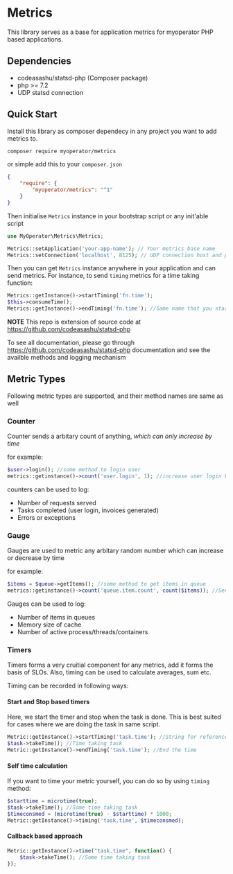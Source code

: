# Metrics


This library serves as a base for application metrics for myoperator PHP based applications.

## Dependencies

- codeasashu/statsd-php (Composer package)
- php >= 7.2
- UDP statsd connection

## Quick Start

Install this library as composer dependecy in any project you want to add metrics to.

```sh
composer require myoperator/metrics
```
or simple add this to your `composer.json`

```json
{
    "require": {
        "myoperator/metrics": "^1"
    }
}
```

Then initialise `Metrics` instance in your bootstrap script or any init'able script

```php
use MyOperator\Metrics\Metrics;

Metrics::setApplication('your-app-name'); // Your metrics base name
Metrics::setConnection('localhost', 8125); // UDP connection host and port
```

Then you can get `Metrics` instance anywhere in your application and can send metrics.
For instance, to send `timing` metrics for a time taking function:

```php
Metrics::getInstance()->startTiming('fn.time');
$this->consumeTime();
Metrics::getInstance()->endTiming('fn.time'); //Same name that you started logging time with
```

**NOTE** This repo is extension of source code at https://github.com/codeasashu/statsd-php

To see all documentation, please go through https://github.com/codeasashu/statsd-php 
documentation and see the availble methods and logging mechanism

## Metric Types

Following metric types are supported, and their method names are same as well

### Counter
Counter sends a arbitary count of anything, *which can only increase by time*

for example:
```php
$user->login(); //some method to login user
metrics::getinstance()->count('user.login', 1); //increase user login by 1
```

counters can be used to log:

- Number of requests served
- Tasks completed (user login, invoices generated)
- Errors or exceptions

### Gauge

Gauges are used to metric any arbitary random number which can increase or decrease by time


for example:
```php
$items = $queue->getItems(); //some method to get items in queue
metrics::getinstance()->count('queue.item.count', count($items)); //Send number of items in queue
```

Gauges can be used to log:

- Number of items in queues
- Memory size of cache
- Number of active process/threads/containers

### Timers

Timers forms a very cruitial component for any metrics, add it forms the basis of SLOs. Also, timing
can be used to calculate averages, sum etc. 

Timing can be recorded in following ways:

#### Start and Stop based timers
Here, we start the timer and stop when the task is done. This is best suited for cases where we are
doing the task in same script.

```php
Metric::getInstance()->startTiming('task.time'); //String for reference
$task->takeTime(); //Time taking task
Metric::getInstance()->endTiming('task.time'); //End the time
```

#### Self time calculation
If you want to time your metric yourself, you can do so by using `timing` method:

```php
$starttime = microtime(true);
$task->takeTime(); //Some time taking task
$timeconsmed = (microtime(true) - $starttime) * 1000;
Metric::getInstance()->timing('task.time', $timeconsmed);
```

#### Callback based approach

```php
Metric::getInstance()->time("task.time", function() {
    $task->takeTime(); //Some time taking task
});
```

